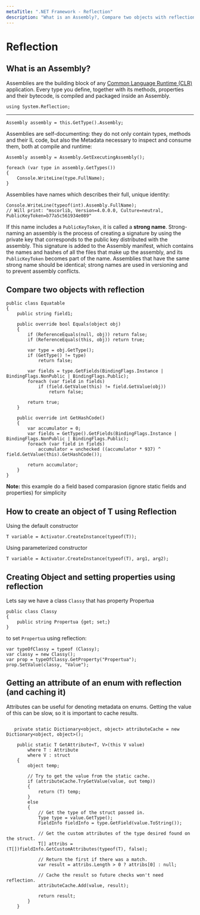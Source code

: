 ```yaml
---
metaTitle: ".NET Framework - Reflection"
description: "What is an Assembly?, Compare two objects with reflection, How to create an object of T using Reflection, Creating Object and setting properties using reflection, Getting an attribute of an enum with reflection (and caching it)"
---
```


# Reflection



## What is an Assembly?


Assemblies are the building block of any [Common Language Runtime (CLR)](https://en.wikipedia.org/wiki/Common_Language_Runtime) application.
Every type you define, together with its methods, properties and their bytecode, is compiled and packaged inside an Assembly.

```dotnet
using System.Reflection;

```

****

```dotnet
Assembly assembly = this.GetType().Assembly;   

```

Assemblies are self-documenting: they do not only contain types, methods and their IL code, but also the Metadata necessary to inspect and consume them, both at compile and runtime:

```dotnet
Assembly assembly = Assembly.GetExecutingAssembly();

foreach (var type in assembly.GetTypes())
{
    Console.WriteLine(type.FullName);
}

```

Assemblies have names which describes their full, unique identity:

```dotnet
Console.WriteLine(typeof(int).Assembly.FullName);
// Will print: "mscorlib, Version=4.0.0.0, Culture=neutral, PublicKeyToken=b77a5c561934e089"

```

If this name includes a `PublicKeyToken`, it is called a **strong name**. Strong-naming an assembly is the process of creating a signature by using the private key that corresponds to the public key distributed with the assembly. This signature is added to the Assembly manifest, which contains the names and hashes of all the files that make up the assembly, and its `PublicKeyToken` becomes part of the name. Assemblies that have the same strong name should be identical; strong names are used in versioning and to prevent assembly conflicts.



## Compare two objects with reflection


```dotnet
public class Equatable
{
    public string field1;

    public override bool Equals(object obj)
    {
        if (ReferenceEquals(null, obj)) return false;
        if (ReferenceEquals(this, obj)) return true;

        var type = obj.GetType();
        if (GetType() != type)
            return false;

        var fields = type.GetFields(BindingFlags.Instance | BindingFlags.NonPublic | BindingFlags.Public);
        foreach (var field in fields)
            if (field.GetValue(this) != field.GetValue(obj))
                return false;

        return true;
    }

    public override int GetHashCode()
    {
        var accumulator = 0;
        var fields = GetType().GetFields(BindingFlags.Instance | BindingFlags.NonPublic | BindingFlags.Public);
        foreach (var field in fields)
            accumulator = unchecked ((accumulator * 937) ^ field.GetValue(this).GetHashCode());

        return accumulator;
    }
}

```

**Note:** this example do a field based comparasion (ignore static fields and properties) for simplicity



## How to create an object of T using Reflection


Using the default constructor

```dotnet
T variable = Activator.CreateInstance(typeof(T));

```

Using parameterized constructor

```dotnet
T variable = Activator.CreateInstance(typeof(T), arg1, arg2);

```



## Creating Object and setting properties using reflection


Lets say we have a class `Classy` that has property Propertua

```dotnet
public class Classy
{
    public string Propertua {get; set;}
}

```

to set `Propertua` using reflection:

```dotnet
var typeOfClassy = typeof (Classy);
var classy = new Classy();
var prop = typeOfClassy.GetProperty("Propertua");
prop.SetValue(classy, "Value");

```



## Getting an attribute of an enum with reflection (and caching it)


Attributes can be useful for denoting metadata on enums. Getting the value of this can be slow, so it is important to cache results.

```

   private static Dictionary<object, object> attributeCache = new Dictionary<object, object>();

    public static T GetAttribute<T, V>(this V value)
        where T : Attribute
        where V : struct
    {
        object temp;

        // Try to get the value from the static cache.
        if (attributeCache.TryGetValue(value, out temp))
        {
            return (T) temp;
        }
        else
        {
            // Get the type of the struct passed in.
            Type type = value.GetType();   
            FieldInfo fieldInfo = type.GetField(value.ToString());

            // Get the custom attributes of the type desired found on the struct.
            T[] attribs = (T[])fieldInfo.GetCustomAttributes(typeof(T), false);

            // Return the first if there was a match.
            var result = attribs.Length > 0 ? attribs[0] : null;

            // Cache the result so future checks won't need reflection.
            attributeCache.Add(value, result);

            return result;
        }
    }

```

